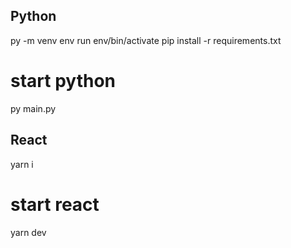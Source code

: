 ## Python
py -m venv env
run env/bin/activate
pip install -r requirements.txt

# start python

py main.py

## React
yarn i

# start react
yarn dev
